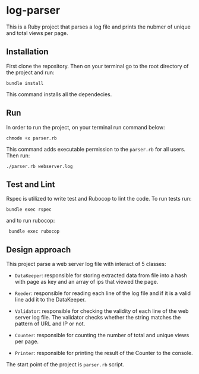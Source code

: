 # log-parser

This is a Ruby project that parses a log file and prints the nubmer of unique and total views per page.

## Installation

First clone the repository. Then on your terminal go to the root directory of the project and run:

```
bundle install
```

This command installs all the dependecies.

## Run

In order to run the project, on your terminal run command below:

```
chmode +x parser.rb
```
This command adds executable permission to the `parser.rb` for all users. Then run:

```
./parser.rb webserver.log
```

## Test and Lint

Rspec is utilized to write test and Rubocop to lint the code. To run
tests run:

```
bundle exec rspec
```

and to run rubocop:

```
 bundle exec rubocop
```

## Design approach
This project parse a web server log file with interact of 5 classes:

* `DataKeeper`: responsible for storing extracted data from file into a hash with page as key and an array of ips that viewed the page.

* `Reeder`: responsible for reading each line of the log file and if it is a valid line add it to the DataKeeper.

* `Validator`: responsible for checking the validity of each line of the web server log file. The validator checks whether the string matches the pattern of URL and IP or not.

* `Counter`: responsible for counting the number of total and unique views per page.

* `Printer`: responsible for printing the result of the Counter to the console.


The start point of the project is `parser.rb` script.
